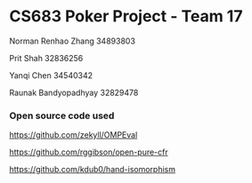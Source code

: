 # CS683 Poker Project - Team 17

Norman Renhao Zhang 34893803

Prit Shah 32836256

Yanqi Chen 34540342

Raunak Bandyopadhyay 32829478

### Open source code used

https://github.com/zekyll/OMPEval

https://github.com/rggibson/open-pure-cfr

https://github.com/kdub0/hand-isomorphism
